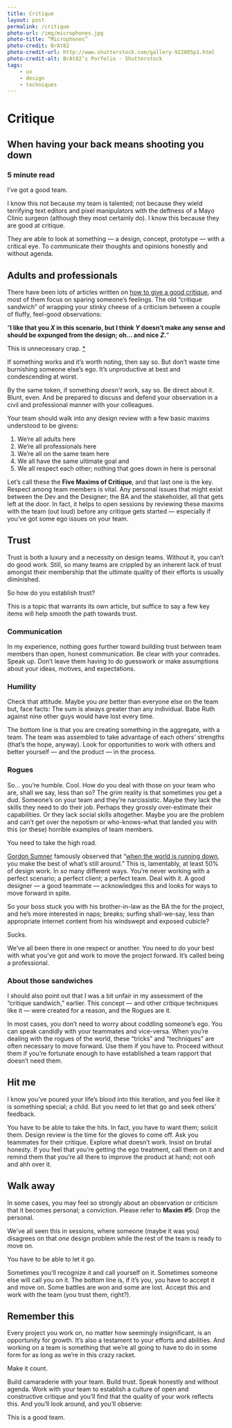 ```yaml
---
title: Critique
layout: post
permalink: /critique
photo-url: /img/microphones.jpg
photo-title: “Microphones”
photo-credit: BrAt82
photo-credit-url: http://www.shutterstock.com/gallery-922805p1.html
photo-credit-alt: BrAt82’s Porfolio - Shutterstock
tags:
    - ux
    - design
    - techniques
---
```


# Critique

## When having your back means shooting you down

### 5 minute read

I’ve got a good team.

I know this not because my team is talented; not because they wield terrifying text editors and pixel manipulators with the deftness of a Mayo Clinic surgeon (although they most certainly do). I know this because they are good at critique. 

They are able to look at something — a design, concept, prototype — with a critical eye. To communicate their thoughts and opinions honestly and without agenda.

## Adults and professionals

There have been lots of articles written on [how to give a good critique][1], and most of them  focus on sparing someone’s feelings. The old “critique sandwich” of wrapping your stinky cheese of a criticism between a couple of fluffy, feel-good observations:

“**I like that you *X* in this scenario, but I think *Y* doesn’t make any sense and should be expunged from the design; oh… and nice *Z*.**”

This is unnecessary crap. [\*][2]

If something works and it’s worth noting, then say so. But don’t waste time burnishing someone else’s ego. It’s unproductive at best and condescending at worst.

By the same token, if something *doesn’t* work, say so. Be direct about it. Blunt, even. And be prepared to discuss and defend your observation in a civil and professional manner with your colleagues. 

Your team should walk into any design review with a few basic maxims understood to be givens:

1. We’re all adults here
2. We’re all professionals here
3. We’re all on the same team here
4. We all have the same ultimate goal and
5. We all respect each other; nothing that goes down in here is personal

Let’s call these the **Five Maxims of Critique**, and that last one is the key. Respect among team members is vital. Any personal issues that might exist between the Dev and the Designer; the BA and the stakeholder, all that gets left at the door. In fact, it helps to open sessions by reviewing these maxims with the team (out loud) before any critique gets started — especially if you’ve got some ego issues on your team.

## Trust

Trust is both a luxury and a necessity on design teams. Without it, you can’t do good work. Still, so many teams are crippled by an inherent lack of trust amongst their membership that the ultimate quality of their efforts is usually diminished.

So how do you establish trust?

This is a topic that warrants its own article, but suffice to say a few key items will help smooth the path towards trust.

### Communication
In my experience, nothing goes further toward building trust between team members than open, honest communication. Be clear with your comrades. Speak up. Don’t leave them having to do guesswork or make assumptions about your ideas, motives, and expectations.

### Humility
Check that attitude. Maybe you *are* better than everyone else on the team but, face facts: The sum is always greater than any individual. Babe Ruth against nine other guys would have lost every time. 

The bottom line is that you are creating something in the aggregate, with a team. The team was assembled to take advantage of each others’ strengths (that’s the hope, anyway). Look for opportunities to work with others and better yourself — and the product — in the process.

### Rogues
So… you’re humble. Cool. How do you deal with those on your team who are, shall we say, less than so? The grim reality is that sometimes you get a dud. Someone’s on your team and they’re narcissistic. Maybe they lack the skills they need to do their job. Perhaps they grossly over-estimate their capabilities. Or they lack social skills altogether. Maybe *you* are the problem and can’t get over the nepotism or who-knows-what that landed you with this (or these) horrible examples of team members. 

You need to take the high road.

[Gordon Sumner][3] famously observed that “[when the world is running down][4], you make the best of what’s still around.” This is, lamentably, at least 50% of design work. In *so* many different ways. You’re never working with a perfect scenario; a perfect client; a perfect team. Deal with it. A good designer — a good teammate — acknowledges this and looks for ways to move forward in spite.

So your boss stuck you with his brother-in-law as the BA the for the project, and he’s more interested in naps; breaks; surfing shall-we-say, less than appropriate internet content from his windswept and exposed cubicle?

Sucks. 

We’ve all been there in one respect or another. You need to do your best with what you’ve got and work to move the project forward. It’s called being a professional. 

### About those sandwiches

I should also point out that I was a bit unfair in my assessment of the “critique sandwich,” earlier. This concept — and other critique techniques like it — were created for a reason, and the Rogues are it. 

In most cases, you don’t need to worry about coddling someone’s ego. You can speak candidly with your teammates and vice-versa. When you’re dealing with the rogues of the world, these “tricks” and “techniques” are often necessary to move forward. Use them if you have to. Proceed without them if you’re fortunate enough to have established a team rapport that doesn’t need them.

## Hit me

I know you’ve poured your life’s blood into this iteration, and you feel like it is something special; a child. But you need to let that go and seek others’ feedback. 

You have to be able to take the hits. In fact, you have to want them; solicit them. Design review is the time for the gloves to come off. Ask you teammates for their critique. Explore what doesn’t work. Insist on brutal honesty. If you feel that you’re getting the ego treatment, call them on it and remind them that you’re all there to improve the product at hand; not ooh and ahh over it.

## Walk away

In some cases, you may feel so strongly about an observation or criticism that it becomes personal; a conviction. Please refer to **Maxim #5**: Drop the personal.

We’ve all seen this in sessions, where someone (maybe it was you) disagrees on that *one* design problem while the rest of the team is ready to move on.

You have to be able to let it go.

Sometimes you’ll recognize it and call yourself on it. Sometimes someone else will call you on it. The bottom line is, if it’s you, you have to accept it and move on. Some battles are won and some are lost. Accept this and work with the team (you trust them, right?).

## Remember this

Every project you work on, no matter how seemingly insignificant, is an opportunity for growth. It’s also a testament to your efforts and abilities. And working on a team is something that we’re all going to have to do in some form for as long as we’re in this crazy racket.

Make it count.

Build camaraderie with your team. Build trust. Speak honestly and without agenda. Work with your team to establish a culture of open and constructive critique and you’ll find that the quality of your work reflects this. And you’ll look around, and you’ll observe: 

This is a good team.

[1]:	http://www.aiga.org/how-to-give-receive-design-critique/ "How to give and receive a good design critique"
[2]:	#about-those-sandwiches "...most of the time."
[3]:	https://en.wikipedia.org/wiki/Sting_(musician) "It's Sting, yo..."
[4]:	https://www.youtube.com/watch?v=DAtc9mlX72Q "Have some culture, while you're here..."